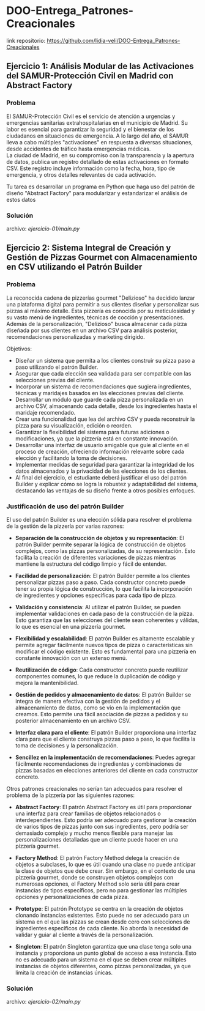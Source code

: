# DOO-Entrega_Patrones-Creacionales
link repositorio: https://github.com/lidia-veli/DOO-Entrega_Patrones-Creacionales

## Ejercicio 1: Análisis Modular de las Activaciones del SAMUR-Protección Civil en Madrid con Abstract Factory
### Problema
El SAMUR-Protección Civil es el servicio de atención a urgencias y emergencias sanitarias extrahospitalarias en el municipio de Madrid. Su labor es esencial para garantizar la seguridad y el bienestar de los ciudadanos en situaciones de emergencia. A lo largo del año, el SAMUR lleva a cabo múltiples "activaciones" en respuesta a diversas situaciones, desde accidentes de tráfico hasta emergencias médicas.  
La ciudad de Madrid, en su compromiso con la transparencia y la apertura de datos, publica un registro detallado de estas activaciones en formato CSV. Este registro incluye información como la fecha, hora, tipo de emergencia, y otros detalles relevantes de cada activación.  
  
Tu tarea es desarrollar un programa en Python que haga uso del patrón de diseño "Abstract Factory" para modularizar y estandarizar el análisis de estos datos

### Solución
archivo: *ejercicio-01/main.py*



## Ejercicio 2: Sistema Integral de Creación y Gestión de Pizzas Gourmet con Almacenamiento en CSV utilizando el Patrón Builder
### Problema
La reconocida cadena de pizzerías gourmet "Delizioso" ha decidido lanzar una plataforma digital para permitir a sus clientes diseñar y personalizar sus pizzas al máximo detalle. Esta pizzería es conocida por su meticulosidad y su vasto menú de ingredientes, técnicas de cocción y presentaciones. Además de la personalización, "Delizioso" busca almacenar cada pizza diseñada por sus clientes en un archivo CSV para análisis posterior, recomendaciones personalizadas y marketing dirigido.  
  
Objetivos:
- Diseñar un sistema que permita a los clientes construir su pizza paso a paso utilizando el patrón Builder.
- Asegurar que cada elección sea validada para ser compatible con las selecciones previas del cliente.
- Incorporar un sistema de recomendaciones que sugiera ingredientes, técnicas y maridajes basados en las elecciones previas del cliente.
- Desarrollar un módulo que guarde cada pizza personalizada en un archivo CSV, almacenando cada detalle, desde los ingredientes hasta el maridaje recomendado.
- Crear una funcionalidad que lea del archivo CSV y pueda reconstruir la pizza para su visualización, edición o reorden.
- Garantizar la flexibilidad del sistema para futuras adiciones o modificaciones, ya que la pizzería está en constante innovación.
- Desarrollar una interfaz de usuario amigable que guíe al cliente en el proceso de creación, ofreciendo información relevante sobre cada elección y facilitando la toma de decisiones.
- Implementar medidas de seguridad para garantizar la integridad de los datos almacenados y la privacidad de las elecciones de los clientes.
- Al final del ejercicio, el estudiante deberá justificar el uso del patrón Builder y explicar cómo se logra la robustez y adaptabilidad del sistema, destacando las ventajas de su diseño frente a otros posibles enfoques.



### Justificación de uso del patrón Builder
El uso del patrón Builder es una elección sólida para resolver el problema de la gestión de la pizzería por varias razones:

- **Separación de la construcción de objetos y su representación**: El patrón Builder permite separar la lógica de construcción de objetos complejos, como las pizzas personalizadas, de su representación. Esto facilita la creación de diferentes variaciones de pizzas mientras mantiene la estructura del código limpio y fácil de entender.

- **Facilidad de personalización**: El patrón Builder permite a los clientes personalizar pizzas paso a paso. Cada constructor concreto puede tener su propia lógica de construcción, lo que facilita la incorporación de ingredientes y opciones específicas para cada tipo de pizza.

- **Validación y consistencia**: Al utilizar el patrón Builder, se pueden implementar validaciones en cada paso de la construcción de la pizza. Esto garantiza que las selecciones del cliente sean coherentes y válidas, lo que es esencial en una pizzería gourmet.

- **Flexibilidad y escalabilidad**: El patrón Builder es altamente escalable y permite agregar fácilmente nuevos tipos de pizza o características sin modificar el código existente. Esto es fundamental para una pizzería en constante innovación con un extenso menú.

- **Reutilización de código**: Cada constructor concreto puede reutilizar componentes comunes, lo que reduce la duplicación de código y mejora la mantenibilidad.

- **Gestión de pedidos y almacenamiento de datos**: El patrón Builder se integra de manera efectiva con la gestión de pedidos y el almacenamiento de datos, como se vio en la implementación que creamos. Esto permite una fácil asociación de pizzas a pedidos y su posterior almacenamiento en un archivo CSV.

- **Interfaz clara para el cliente**: El patrón Builder proporciona una interfaz clara para que el cliente construya pizzas paso a paso, lo que facilita la toma de decisiones y la personalización.

- **Sencillez en la implementación de recomendaciones**: Puedes agregar fácilmente recomendaciones de ingredientes y combinaciones de pizzas basadas en elecciones anteriores del cliente en cada constructor concreto.
  
  
Otros patrones creacionales no serían tan adecuados para resolver el problema de la pizzería por las siguientes razones:
- **Abstract Factory**: El patrón Abstract Factory es útil para proporcionar una interfaz para crear familias de objetos relacionados o interdependientes. Esto podría ser adecuado para gestionar la creación de varios tipos de pizzas junto con sus ingredientes, pero podría ser demasiado complejo y mucho menos flexible para manejar las personalizaciones detalladas que un cliente puede hacer en una pizzería gourmet.

- **Factory Method**: El patrón Factory Method delega la creación de objetos a subclases, lo que es útil cuando una clase no puede anticipar la clase de objetos que debe crear. Sin embargo, en el contexto de una pizzería gourmet, donde se construyen objetos complejos con numerosas opciones, el Factory Method solo sería útil para crear instancias de tipos específicos, pero no para gestionar las múltiples opciones y personalizaciones de cada pizza.

- **Prototype**: El patrón Prototype se centra en la creación de objetos clonando instancias existentes. Esto puede no ser adecuado para un sistema en el que las pizzas se crean desde cero con selecciones de ingredientes específicos de cada cliente. No aborda la necesidad de validar y guiar al cliente a través de la personalización.

- **Singleton**: El patrón Singleton garantiza que una clase tenga solo una instancia y proporciona un punto global de acceso a esa instancia. Esto no es adecuado para un sistema en el que se deben crear múltiples instancias de objetos diferentes, como pizzas personalizadas, ya que limita la creación de instancias únicas.

### Solución
archivo: *ejercicio-02/main.py*
